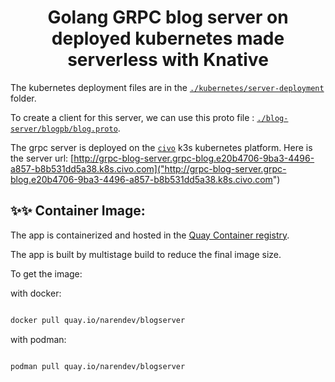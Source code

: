# <div align="center"> Golang GRPC blog server on deployed kubernetes made serverless with Knative</div>



The kubernetes deployment files are in the [`./kubernetes/server-deployment`]("./kubernetes/server-deployment") folder.

To create a client for this server, we can use this proto file : [`./blog-server/blogpb/blog.proto`]("./blog-server/blogpb/blog.proto").

The grpc server is deployed on the [`civo`](civo.com) k3s kubernetes platform. Here is the server url: [http://grpc-blog-server.grpc-blog.e20b4706-9ba3-4496-a857-b8b531dd5a38.k8s.civo.com]("http://grpc-blog-server.grpc-blog.e20b4706-9ba3-4496-a857-b8b531dd5a38.k8s.civo.com")

## ✨✨ Container Image:

The app is containerized and hosted in the [Quay Container registry](https://quay.io/repository/narendev/blogserver?tab=tags).   

The app is built by multistage build to reduce the final image size.     

To get the image:

with docker:

```bash

docker pull quay.io/narendev/blogserver

```


with podman:

```bash

podman pull quay.io/narendev/blogserver

```


<!-- to generate a grpc code, `protoc-gen-go-grpc` plugin must be used instead of `protoc-gen-go` plugin


so the generate command is 

```
protoc --go-grpc_out=./ --go_out=./ ./blogpb/blog.proto
```

to generate the grpc part `--go-grpc_out` option is added and to generate the go part `--go_out` option is added

inside the blog.proto file, the option go_package value must follow this convention 
https://developers.google.com/protocol-buffers/docs/reference/go-generated#package
 -->